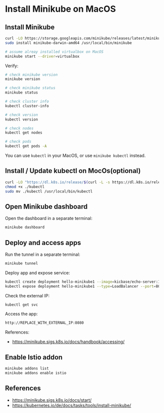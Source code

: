# Install Minikube on MacOS

## Install Minikube
```bash
curl -LO https://storage.googleapis.com/minikube/releases/latest/minikube-darwin-amd64
sudo install minikube-darwin-amd64 /usr/local/bin/minikube

# assume alreay installed virtualbox on MacOS
minikube start --driver=virtualbox
```

Verify:

```bash
# check minikube version
minikube version

# check minikube status
minikube status

# check cluster info
kubectl cluster-info

# check version
kubectl version

# check nodes
kubectl get nodes

# check pods
kubectl get pods -A
```

You can use `kubectl` in your MacOS, or use `minikube kubectl` instead.


## Install / Update kubectl on MocOs(optional)

```bash
curl -LO "https://dl.k8s.io/release/$(curl -L -s https://dl.k8s.io/release/stable.txt)/bin/darwin/amd64/kubectl"
chmod +x ./kubectl
sudo mv ./kubectl /usr/local/bin/kubectl
```

## Open Minikube dashboard

Open the dashboard in a separate terminal:

```bash
minikube dashboard
```


## Deploy and access apps

Run the tunnel in a separate terminal:
```bash
minikube tunnel
```

Deploy app and expose service:
```bash
kubectl create deployment hello-minikube1 --image=kicbase/echo-server:1.0
kubectl expose deployment hello-minikube1 --type=LoadBalancer --port=8080
```

Check the external IP:
```bash
kubectl get svc
```

Access the app:
```bash
http://REPLACE_WITH_EXTERNAL_IP:8080
```

References:
- https://minikube.sigs.k8s.io/docs/handbook/accessing/

## Enable Istio addon

```bash
minikube addons list
minikube addons enable istio
```

## References

- https://minikube.sigs.k8s.io/docs/start/
- https://kubernetes.io/de/docs/tasks/tools/install-minikube/